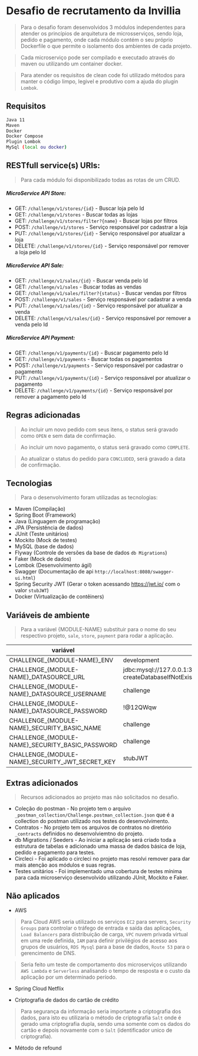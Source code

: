# Desafio de recrutamento da Invillia
> Para o desafio foram desenvolvidos 3 módulos independentes para atender os princípios de arquitetura de microsserviços, sendo loja, pedido e pagamento, onde cada módulo contém o seu próprio Dockerfile o que permite o isolamento dos ambientes de cada projeto.

> Cada microserviço pode ser compilado e executado através do maven ou utilizando um container docker.

> Para atender os requisitos de clean code foi utilizado métodos para manter o código limpo, legivel e produtivo com a ajuda do plugin `Lombok`. 


## Requisitos
```sh
Java 11
Maven
Docker
Docker Compose
Plugin Lombok
MySql (local ou docker)
```


## RESTfull service(s) URIs:
> Para cada módulo foi disponibilizado todas as rotas de um CRUD.

##### MicroService API **Store**:
* GET: 	`/challenge/v1/stores/{id}` - Buscar loja pelo Id
* GET: 	`/challenge/v1/stores` - Buscar todas as lojas
* GET: 	`/challenge/v1/stores/filter?{name}` - Buscar lojas por filtros
* POST: 	`/challenge/v1/stores` - Serviço responsável por cadastrar a loja
* PUT:	`/challenge/v1/stores/{id}` - Serviço responsável por atualizar a loja
* DELETE: `/challenge/v1/stores/{id}` - Serviço responsável por remover a loja pelo Id

##### MicroService API **Sale**:
* GET: 	`/challenge/v1/sales/{id}` - Buscar venda pelo Id
* GET: 	`/challenge/v1/sales` - Buscar todas as vendas
* GET: 	`/challenge/v1/sales/filter?{status}` - Buscar vendas por filtros
* POST: 	`/challenge/v1/sales` - Serviço responsável por cadastrar a venda
* PUT:	`/challenge/v1/sales/{id}` - Serviço responsável por atualizar a venda
* DELETE: `/challenge/v1/sales/{id}` - Serviço responsável por remover a venda pelo Id

##### MicroService API **Payment**:
* GET: 	`/challenge/v1/payments/{id}` - Buscar pagamento pelo Id
* GET: 	`/challenge/v1/payments` - Buscar todas os pagamentos
* POST: 	`/challenge/v1/payments` - Serviço responsável por cadastrar o pagamento
* PUT: 	`/challenge/v1/payments/{id}` - Serviço responsável por atualizar o pagamento
* DELETE: `/challenge/v1/payments/{id}` - Serviço responsável por remover a pagamento pelo Id


## Regras adicionadas
> Ao incluir um novo pedido com seus itens, o status será gravado como `OPEN` e sem data de confirmação.

> Ao incluir um novo pagamento, o status será gravado como `COMPLETE`.

> Ao atualizar o status do pedido para `CONCLUDED`, será gravado a data de confirmação.


## Tecnologias
> Para o desenvolvimento foram utilizadas as tecnologias:

 - Maven (Compilação)
 - Spring Boot (Framework)
 - Java (Linguagem de programação)
 - JPA (Persistência de dados)
 - JUnit (Teste unitários)
 - Mockito (Mock de testes)
 - MySQL (base de dados)
 - Flyway (Controle de versões da base de dados `db Migrations`)
 - Faker (Mock de dados)
 - Lombok (Desenvolvimento ágil)
 - Swagger (Documentação de api `http://localhost:8080/swagger-ui.html`)
 - Spring Security JWT (Gerar o token acessando https://jwt.io/ com o valor `stubJWT`)
 - Docker (Virtualização de contêiners)


## Variáveis de ​​ambiente
> Para a variável {MODULE-NAME} substituir para o nome do seu respectivo projeto, `sale`, `store`, `payment` para rodar a aplicação.

| variável | valor default |
| ------ | ------ |
| CHALLENGE_{MODULE-NAME}_ENV | development |
| CHALLENGE_{MODULE-NAME}_DATASOURCE_URL | jdbc:mysql://127.0.0.1:3306/challenge_{MODULE-NAME}?createDatabaseIfNotExist=true&useSSL=false&useTimezone=true&serverTimezone=UTC |
| CHALLENGE_{MODULE-NAME}_DATASOURCE_USERNAME | challenge |
| CHALLENGE_{MODULE-NAME}_DATASOURCE_PASSWORD |!@12QWqw  |
| CHALLENGE_{MODULE-NAME}_SECURITY_BASIC_NAME | challenge |
| CHALLENGE_{MODULE-NAME}_SECURITY_BASIC_PASSWORD | challenge |
| CHALLENGE_{MODULE-NAME}_SECURITY_JWT_SECRET_KEY | stubJWT |


## Extras adicionados
> Recursos adicionados ao projeto mas não solicitados no desafio.

 - Coleção do postman - No projeto tem o arquivo `_postman_collection/Challenge.postman_collection.json` que é a collection do postman utilizado nos testes do desenvolvimento.
 - Contratos - No projeto tem os arquivos de contratos no diretório `_contracts` definidos no desenvolviemtno do projeto.
 - db Migrations / Seeders - Ao iniciar a aplicação será criado toda a estrutura de tabelas e adicionado uma massa de dados básica de loja, pedido e pagamento para testes.
 - Circleci - Foi aplicado o circleci no projeto mas resolvi remover para dar mais atenção aos módulos e suas regras.
 - Testes unitários - Foi implementado uma cobertura de testes mínima para cada microserviço desenvolvido utilizando JUnit, Mockito e Faker.


## Não aplicados
 - AWS
 > Para Cloud AWS seria utilizado os serviços `EC2` para servers, `Security Groups` para controlar o tráfego de entrada e saída das aplicações, `Load Balancers` para distribuição de carga, `VPC` nuvem privada virtual em uma rede definida, `IAM` para definir privilégios de acesso aos grupos de usuários, `RDS Mysql` para a base de dados, `Route 53` para o gerencimento de DNS.
 
 > Seria feito um teste de comportamento dos microserviços utilizando `AWS Lambda` e `Serverless` analisando o tempo de resposta e o custo da aplicação por um determinado período.
 
 - Spring Cloud Netflix
 > 
 
 - Criptografia de dados do cartão de crédito
 > Para segurança da informação seria importante a criptografia dos dados, para isto eu utilizaria o método de criptografia `Salt` onde é gerado uma criptografia dupla, sendo uma somente com os dados do cartão e depois novamente com o `Salt` (identificador unico de criptografia).
 
 - Método de refound
 > 
 